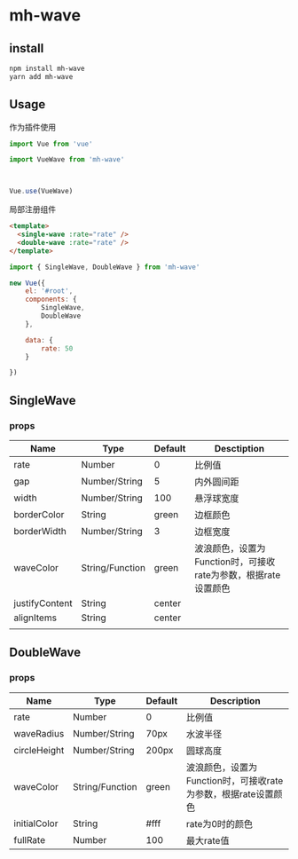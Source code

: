 # mh-wave

## install



```bash
npm install mh-wave
yarn add mh-wave
```



## Usage



作为插件使用



```js
import Vue from 'vue'

import VueWave from 'mh-wave'



Vue.use(VueWave)
```



局部注册组件



```HTML
<template>
  <single-wave :rate="rate" />
  <double-wave :rate="rate" />
</template>
```



```js
import { SingleWave, DoubleWave } from 'mh-wave'

new Vue({
    el: '#root',
    components: {
        SingleWave,
        DoubleWave
    },

    data: {
        rate: 50
    }

})
```

## SingleWave

### props

| Name           | Type            | Default | Desctiption                                                  |
| -------------- | --------------- | ------- | ------------------------------------------------------------ |
| rate           | Number          | 0       | 比例值                                                       |
| gap            | Number/String   | 5       | 内外圆间距                                                   |
| width          | Number/String   | 100     | 悬浮球宽度                                                   |
| borderColor    | String          | green   | 边框颜色                                                     |
| borderWidth    | Number/String   | 3       | 边框宽度                                                     |
| waveColor      | String/Function | green   | 波浪颜色，设置为Function时，可接收rate为参数，根据rate设置颜色 |
| justifyContent | String          | center  |                                                              |
| alignItems     | String          | center  |                                                              |
|                |                 |         |                                                              |


## DoubleWave

### props

| Name         | Type            | Default | Description                                                  |
| ------------ | --------------- | ------- | ------------------------------------------------------------ |
| rate         | Number          | 0       | 比例值                                                       |
| waveRadius   | Number/String   | 70px    | 水波半径                                                     |
| circleHeight | Number/String   | 200px   | 圆球高度                                                     |
| waveColor    | String/Function | green   | 波浪颜色，设置为Function时，可接收rate为参数，根据rate设置颜色 |
| initialColor | String          | #fff    | rate为0时的颜色                                              |
| fullRate     | Number          | 100     | 最大rate值                                                   |